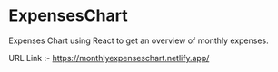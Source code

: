 # ExpensesChart
Expenses Chart using React to get an overview of monthly expenses.

URL Link :- https://monthlyexpenseschart.netlify.app/
